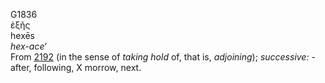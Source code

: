 <body>
  <p>G1836<br>  ἑξῆς  <br> hexēs  <br><i>hex-ace‘ </i><br>From <a href="g2192.htm">2192</a> (in the sense of <i>taking</i> <i>hold</i> of, that is, <i>adjoining</i>); <i>successive:</i> - after, following, X morrow, next.<br></p>
 </body>